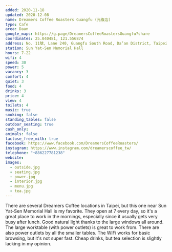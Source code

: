 ```yaml
---
added: 2020-11-18
updated: 2020-12-08
name: Dreamers Coffee Roasters Guangfu (光復店)
type: Cafe
area: Daan
google_maps: https://g.page/DreamersCoffeeRoastersGuangfu?share
coordinates: 25.040481, 121.556874
address: No. 11號, Lane 240, Guangfu South Road, Da’an District, Taipei City, Taiwan 106
station: Sun Yat-Sen Memorial Hall
hours: 7-22
wifi: 4
speed: 30
power: 5
vacancy: 3
comfort: 4
quiet: 3
food: 4
drinks: 3
price: 4
view: 4
toilets: 4
music: true
smoking: false
standing_tables: false
outdoor_seating: true
cash_only: 
animals: false
lactose_free_milk: true
facebook: https://www.facebook.com/DreamersCoffeeRoasters/
instagram: https://www.instagram.com/dreamerscoffee_tw/
telephone: "+886227781238"
website: 
images:
  - outside.jpg
  - seating.jpg
  - power.jpg
  - interior.jpg
  - menu.jpg
  - tea.jpg
---
```


There are several Dreamers Coffee locations in Taipei, but this one near Sun Yat-Sen Memorial Hall is my favorite. They open at 7 every day, so it's a great place to work in the mornings, especially since it usually gets very busy after lunch. Good natural light thanks to the large windows all around. The large worktable (with power outlets) is great to work from. There are also power outlets by all the smaller tables. The WiFi works for basic browsing, but it's not super fast. Cheap drinks, but tea selection is slightly lacking in my opinion.
